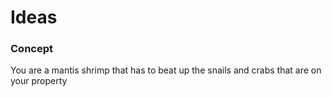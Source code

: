 # Ideas

### Concept

You are a mantis shrimp that has to beat up the snails and crabs that are on your property

